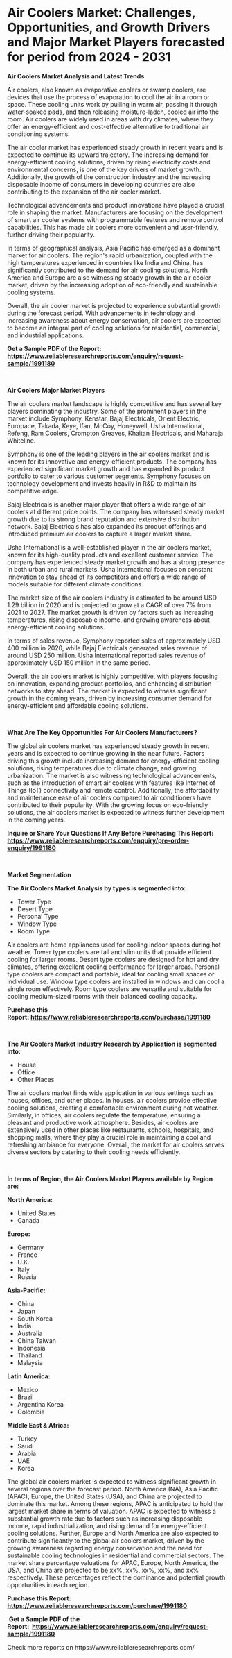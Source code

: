 <p><h1>Air Coolers Market: Challenges, Opportunities, and Growth Drivers and Major Market Players forecasted for period from 2024 - 2031</h1></p><p><strong>Air Coolers Market Analysis and Latest Trends</strong></p>
<p><p>Air coolers, also known as evaporative coolers or swamp coolers, are devices that use the process of evaporation to cool the air in a room or space. These cooling units work by pulling in warm air, passing it through water-soaked pads, and then releasing moisture-laden, cooled air into the room. Air coolers are widely used in areas with dry climates, where they offer an energy-efficient and cost-effective alternative to traditional air conditioning systems.</p><p>The air cooler market has experienced steady growth in recent years and is expected to continue its upward trajectory. The increasing demand for energy-efficient cooling solutions, driven by rising electricity costs and environmental concerns, is one of the key drivers of market growth. Additionally, the growth of the construction industry and the increasing disposable income of consumers in developing countries are also contributing to the expansion of the air cooler market.</p><p>Technological advancements and product innovations have played a crucial role in shaping the market. Manufacturers are focusing on the development of smart air cooler systems with programmable features and remote control capabilities. This has made air coolers more convenient and user-friendly, further driving their popularity.</p><p>In terms of geographical analysis, Asia Pacific has emerged as a dominant market for air coolers. The region's rapid urbanization, coupled with the high temperatures experienced in countries like India and China, has significantly contributed to the demand for air cooling solutions. North America and Europe are also witnessing steady growth in the air cooler market, driven by the increasing adoption of eco-friendly and sustainable cooling systems.</p><p>Overall, the air cooler market is projected to experience substantial growth during the forecast period. With advancements in technology and increasing awareness about energy conservation, air coolers are expected to become an integral part of cooling solutions for residential, commercial, and industrial applications.</p></p>
<p><strong>Get a Sample PDF of the Report:&nbsp; <a href="https://www.reliableresearchreports.com/enquiry/request-sample/1991180">https://www.reliableresearchreports.com/enquiry/request-sample/1991180</a></strong></p>
<p>&nbsp;</p>
<p><strong>Air Coolers Major Market Players</strong></p>
<p><p>The air coolers market landscape is highly competitive and has several key players dominating the industry. Some of the prominent players in the market include Symphony, Kenstar, Bajaj Electricals, Orient Electric, Europace, Takada, Keye, Ifan, McCoy, Honeywell, Usha International, Refeng, Ram Coolers, Crompton Greaves, Khaitan Electricals, and Maharaja Whiteline.</p><p>Symphony is one of the leading players in the air coolers market and is known for its innovative and energy-efficient products. The company has experienced significant market growth and has expanded its product portfolio to cater to various customer segments. Symphony focuses on technology development and invests heavily in R&D to maintain its competitive edge.</p><p>Bajaj Electricals is another major player that offers a wide range of air coolers at different price points. The company has witnessed steady market growth due to its strong brand reputation and extensive distribution network. Bajaj Electricals has also expanded its product offerings and introduced premium air coolers to capture a larger market share.</p><p>Usha International is a well-established player in the air coolers market, known for its high-quality products and excellent customer service. The company has experienced steady market growth and has a strong presence in both urban and rural markets. Usha International focuses on constant innovation to stay ahead of its competitors and offers a wide range of models suitable for different climate conditions.</p><p>The market size of the air coolers industry is estimated to be around USD 1.29 billion in 2020 and is projected to grow at a CAGR of over 7% from 2021 to 2027. The market growth is driven by factors such as increasing temperatures, rising disposable income, and growing awareness about energy-efficient cooling solutions.</p><p>In terms of sales revenue, Symphony reported sales of approximately USD 400 million in 2020, while Bajaj Electricals generated sales revenue of around USD 250 million. Usha International reported sales revenue of approximately USD 150 million in the same period.</p><p>Overall, the air coolers market is highly competitive, with players focusing on innovation, expanding product portfolios, and enhancing distribution networks to stay ahead. The market is expected to witness significant growth in the coming years, driven by increasing consumer demand for energy-efficient and affordable cooling solutions.</p></p>
<p>&nbsp;</p>
<p><strong>What Are The Key Opportunities For Air Coolers Manufacturers?</strong></p>
<p><p>The global air coolers market has experienced steady growth in recent years and is expected to continue growing in the near future. Factors driving this growth include increasing demand for energy-efficient cooling solutions, rising temperatures due to climate change, and growing urbanization. The market is also witnessing technological advancements, such as the introduction of smart air coolers with features like Internet of Things (IoT) connectivity and remote control. Additionally, the affordability and maintenance ease of air coolers compared to air conditioners have contributed to their popularity. With the growing focus on eco-friendly solutions, the air coolers market is expected to witness further development in the coming years.</p></p>
<p><strong>Inquire or Share Your Questions If Any Before Purchasing This Report: <a href="https://www.reliableresearchreports.com/enquiry/pre-order-enquiry/1991180">https://www.reliableresearchreports.com/enquiry/pre-order-enquiry/1991180</a></strong></p>
<p>&nbsp;</p>
<p><strong>Market Segmentation</strong></p>
<p><strong>The Air Coolers Market Analysis by types is segmented into:</strong></p>
<p><ul><li>Tower Type</li><li>Desert Type</li><li>Personal Type</li><li>Window Type</li><li>Room Type</li></ul></p>
<p><p>Air coolers are home appliances used for cooling indoor spaces during hot weather. Tower type coolers are tall and slim units that provide efficient cooling for larger rooms. Desert type coolers are designed for hot and dry climates, offering excellent cooling performance for larger areas. Personal type coolers are compact and portable, ideal for cooling small spaces or individual use. Window type coolers are installed in windows and can cool a single room effectively. Room type coolers are versatile and suitable for cooling medium-sized rooms with their balanced cooling capacity.</p></p>
<p><strong>Purchase this Report:&nbsp;<a href="https://www.reliableresearchreports.com/purchase/1991180">https://www.reliableresearchreports.com/purchase/1991180</a></strong></p>
<p>&nbsp;</p>
<p><strong>The Air Coolers Market Industry Research by Application is segmented into:</strong></p>
<p><ul><li>House</li><li>Office</li><li>Other Places</li></ul></p>
<p><p>The air coolers market finds wide application in various settings such as houses, offices, and other places. In houses, air coolers provide effective cooling solutions, creating a comfortable environment during hot weather. Similarly, in offices, air coolers regulate the temperature, ensuring a pleasant and productive work atmosphere. Besides, air coolers are extensively used in other places like restaurants, schools, hospitals, and shopping malls, where they play a crucial role in maintaining a cool and refreshing ambiance for everyone. Overall, the market for air coolers serves diverse sectors by catering to their cooling needs efficiently.</p></p>
<p>&nbsp;</p>
<p><strong>In terms of Region, the Air Coolers Market Players available by Region are:</strong></p>
<p>
    <p> <strong> North America: </strong>
        <ul>
            <li>United States</li>
            <li>Canada</li>
        </ul>
        </p> 
    <p> <strong> Europe: </strong>
        <ul>
            <li>Germany</li>
            <li>France</li>
            <li>U.K.</li>
            <li>Italy</li>
            <li>Russia</li>
        </ul>
        </p> 
    <p> <strong> Asia-Pacific: </strong>
        <ul>
            <li>China</li>
            <li>Japan</li>
            <li>South Korea</li>
            <li>India</li>
            <li>Australia</li>
            <li>China Taiwan</li>
            <li>Indonesia</li>
            <li>Thailand</li>
            <li>Malaysia</li>
        </ul>
        </p> 
    <p> <strong> Latin America: </strong>
        <ul>
            <li>Mexico</li>
            <li>Brazil</li>
            <li>Argentina Korea</li>
            <li>Colombia</li>
        </ul>
        </p> 
    <p> <strong> Middle East & Africa: </strong>
        <ul>
            <li>Turkey</li>
            <li>Saudi</li>
            <li>Arabia</li>
            <li>UAE</li>
            <li>Korea</li>
        </ul>
    </p>
    </p>
<p><p>The global air coolers market is expected to witness significant growth in several regions over the forecast period. North America (NA), Asia Pacific (APAC), Europe, the United States (USA), and China are projected to dominate this market. Among these regions, APAC is anticipated to hold the largest market share in terms of valuation. APAC is expected to witness a substantial growth rate due to factors such as increasing disposable income, rapid industrialization, and rising demand for energy-efficient cooling solutions. Further, Europe and North America are also expected to contribute significantly to the global air coolers market, driven by the growing awareness regarding energy conservation and the need for sustainable cooling technologies in residential and commercial sectors. The market share percentage valuations for APAC, Europe, North America, the USA, and China are projected to be xx%, xx%, xx%, xx%, and xx% respectively. These percentages reflect the dominance and potential growth opportunities in each region.</p></p>
<p><strong>Purchase this Report: <a href="https://www.reliableresearchreports.com/purchase/1991180">https://www.reliableresearchreports.com/purchase/1991180</a></strong></p>
<p>&nbsp;<strong>Get a Sample PDF of the Report:&nbsp;&nbsp;<a href="https://www.reliableresearchreports.com/enquiry/request-sample/1991180">https://www.reliableresearchreports.com/enquiry/request-sample/1991180</a></strong></p>
<p><strong></strong></p>
<p>Check more reports on https://www.reliableresearchreports.com/</p>